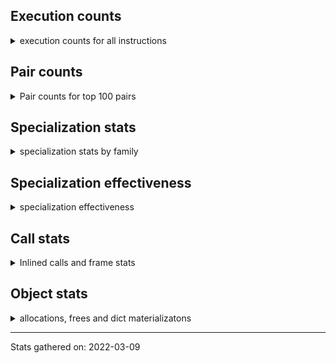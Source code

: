## Execution counts

<details>
<summary> execution counts for all instructions </summary>

|Name | Count | Self | Cumulative | Miss ratio | 
|---|---:|---:|---:|---:|
| LOAD_FAST | 9609307877 | 13.8% | 13.8% |  |
| LOAD_CONST | 3402116347 | 4.9% | 18.6% |  |
| LOAD_FAST__LOAD_FAST | 3126591254 | 4.5% | 23.1% |  |
| STORE_FAST__LOAD_FAST | 2942090891 | 4.2% | 27.3% |  |
| LOAD_ATTR_INSTANCE_VALUE | 2656881355 | 3.8% | 31.1% | 1.6% |
| RESUME_QUICK | 2217043060 | 3.2% | 34.3% |  |
| PUSH_NULL | 2036986366 | 2.9% | 37.2% |  |
| RETURN_VALUE | 2015782214 | 2.9% | 40.1% |  |
| POP_JUMP_IF_FALSE | 1979927232 | 2.8% | 42.9% |  |
| STORE_FAST__STORE_FAST | 1924908164 | 2.8% | 45.7% |  |
| LOAD_FAST__LOAD_CONST | 1610727040 | 2.3% | 48.0% |  |
| FOR_ITER | 1509783648 | 2.2% | 50.2% |  |
| BINARY_OP_ADD_INT | 1375549860 | 2.0% | 52.1% | 0.0% |
| PRECALL_PYFUNC | 1335218461 | 1.9% | 54.0% | 0.0% |
| JUMP_ABSOLUTE_QUICK | 1283378076 | 1.8% | 55.9% |  |
| LOAD_GLOBAL_BUILTIN | 1278440541 | 1.8% | 57.7% | 0.7% |
| CALL_PY_EXACT_ARGS | 1248125712 | 1.8% | 59.5% | 3.8% |
| LOAD_GLOBAL_MODULE | 1242331394 | 1.8% | 61.3% | 0.3% |
| STORE_FAST | 1185025624 | 1.7% | 63.0% |  |
| POP_TOP | 1182220993 | 1.7% | 64.7% |  |
| EXTENDED_ARG | 1179654011 | 1.7% | 66.3% |  |
| BINARY_SUBSCR_ADAPTIVE | 1122362150 | 1.6% | 67.9% |  |
| BINARY_SUBSCR_LIST_INT | 1090903450 | 1.6% | 69.5% | 1.2% |
| SWAP | 999904401 | 1.4% | 70.9% |  |
| COPY | 988174954 | 1.4% | 72.4% |  |
| BINARY_OP_ADAPTIVE | 983013079 | 1.4% | 73.8% |  |
| COMPARE_OP_INT_JUMP | 976992362 | 1.4% | 75.2% | 0.1% |
| BINARY_OP_MULTIPLY_FLOAT | 879473602 | 1.3% | 76.4% | 1.0% |
| LOAD_METHOD_WITH_VALUES | 842094917 | 1.2% | 77.6% | 3.0% |
| LOAD_ATTR_ADAPTIVE | 645462213 | 0.9% | 78.5% |  |
| LOAD_CONST__LOAD_FAST | 595860342 | 0.9% | 79.4% |  |
| POP_JUMP_IF_TRUE | 594115450 | 0.9% | 80.3% |  |
| COMPARE_OP_ADAPTIVE | 552699432 | 0.8% | 81.0% |  |
| BINARY_OP_ADD_FLOAT | 550543007 | 0.8% | 81.8% | 1.3% |
| STORE_SUBSCR_ADAPTIVE | 532998561 | 0.8% | 82.6% |  |
| STORE_ATTR_INSTANCE_VALUE | 523449993 | 0.7% | 83.3% | 1.5% |
| LOAD_METHOD_NO_DICT | 488200090 | 0.7% | 84.0% | 1.2% |
| CALL_ADAPTIVE | 484824773 | 0.7% | 84.7% |  |
| BINARY_OP_SUBTRACT_INT | 460458281 | 0.7% | 85.4% | 0.6% |
| BUILD_SLICE | 439493417 | 0.6% | 86.0% |  |
| LOAD_DEREF | 406915210 | 0.6% | 86.6% |  |
| UNPACK_SEQUENCE_TWO_TUPLE | 395706597 | 0.6% | 87.2% |  |
| PRECALL_NO_KW_BUILTIN_O | 375313173 | 0.5% | 87.7% | 0.5% |
| STORE_SUBSCR_LIST_INT | 366031753 | 0.5% | 88.2% |  |
| BINARY_OP_SUBTRACT_FLOAT | 355062537 | 0.5% | 88.7% | 2.9% |
| JUMP_FORWARD | 351537166 | 0.5% | 89.2% |  |
| PRECALL_NO_KW_ISINSTANCE | 312921027 | 0.4% | 89.7% |  |
| PRECALL_ADAPTIVE | 310594725 | 0.4% | 90.1% |  |
| LOAD_ATTR_WITH_HINT | 284149378 | 0.4% | 90.5% | 5.4% |
| BUILD_TUPLE | 259519456 | 0.4% | 90.9% |  |
| CONTAINS_OP | 258846414 | 0.4% | 91.3% |  |
| PRECALL_NO_KW_LEN | 249926769 | 0.4% | 91.6% |  |
| GET_ITER | 248213334 | 0.4% | 92.0% |  |
| IS_OP | 244141410 | 0.3% | 92.4% |  |
| LOAD_ATTR_SLOT | 238935511 | 0.3% | 92.7% | 11.3% |
| BINARY_OP_MULTIPLY_INT | 232436869 | 0.3% | 93.0% | 0.8% |
| PRECALL_NO_KW_BUILTIN_FAST | 228848285 | 0.3% | 93.4% | 0.1% |
| LOAD_METHOD_ADAPTIVE | 227611582 | 0.3% | 93.7% |  |
| NOP | 226700977 | 0.3% | 94.0% |  |
| PRECALL_NO_KW_METHOD_DESCRIPTOR_FAST | 221962877 | 0.3% | 94.3% |  |
| UNPACK_SEQUENCE_TUPLE | 221946163 | 0.3% | 94.6% | 0.9% |
| YIELD_VALUE | 209221297 | 0.3% | 94.9% |  |
| POP_JUMP_IF_NONE | 186957297 | 0.3% | 95.2% |  |
| UNPACK_SEQUENCE_LIST | 179915776 | 0.3% | 95.5% | 0.8% |
| POP_JUMP_IF_NOT_NONE | 167476198 | 0.2% | 95.7% |  |
| BINARY_SUBSCR_GETITEM | 145118548 | 0.2% | 95.9% | 0.0% |
| PRECALL_BOUND_METHOD | 131621563 | 0.2% | 96.1% | 0.8% |
| LOAD_ATTR_MODULE | 125291846 | 0.2% | 96.3% | 1.8% |
| PRECALL_NO_KW_LIST_APPEND | 124169455 | 0.2% | 96.5% |  |
| BINARY_SUBSCR_DICT | 121067901 | 0.2% | 96.6% |  |
| BINARY_SUBSCR_TUPLE_INT | 114547821 | 0.2% | 96.8% | 2.0% |
| PRECALL_NO_KW_METHOD_DESCRIPTOR_NOARGS | 105601597 | 0.2% | 96.9% | 0.0% |
| STORE_ATTR_SLOT | 103972142 | 0.1% | 97.1% | 1.7% |
| PRECALL_BUILTIN_CLASS | 98230377 | 0.1% | 97.2% | 0.0% |
| COPY_FREE_VARS | 75940346 | 0.1% | 97.3% |  |
| LIST_APPEND | 64676740 | 0.1% | 97.4% |  |
| MAKE_FUNCTION | 61691253 | 0.1% | 97.5% |  |
| BUILD_LIST | 61021783 | 0.1% | 97.6% |  |
| BUILD_MAP | 60215153 | 0.1% | 97.7% |  |
| MAKE_CELL | 58035532 | 0.1% | 97.8% |  |
| PRECALL_NO_KW_STR_1 | 57063103 | 0.1% | 97.9% |  |
| KW_NAMES | 56670746 | 0.1% | 97.9% |  |
| LOAD_METHOD_WITH_DICT | 56221594 | 0.1% | 98.0% | 36.2% |
| BINARY_OP_ADD_UNICODE | 56058114 | 0.1% | 98.1% | 0.1% |
| JUMP_IF_FALSE_OR_POP | 55275769 | 0.1% | 98.2% |  |
| PRECALL_BUILTIN_FAST_WITH_KEYWORDS | 55098487 | 0.1% | 98.3% | 0.6% |
| LOAD_METHOD_CLASS | 54520719 | 0.1% | 98.3% | 0.1% |
| PRECALL | 51937463 | 0.1% | 98.4% |  |
| CALL | 51937463 | 0.1% | 98.5% |  |
| PRECALL_NO_KW_TYPE_1 | 50720359 | 0.1% | 98.6% |  |
| COMPARE_OP_STR_JUMP | 49598626 | 0.1% | 98.6% | 0.6% |
| CALL_PY_WITH_DEFAULTS | 47883282 | 0.1% | 98.7% | 0.0% |
| STORE_ATTR_WITH_HINT | 47715544 | 0.1% | 98.8% | 2.8% |
| LOAD_GLOBAL | 46509631 | 0.1% | 98.8% |  |
| COMPARE_OP_FLOAT_JUMP | 46486333 | 0.1% | 98.9% | 0.1% |
| SEND | 43520407 | 0.1% | 99.0% |  |
| CALL_FUNCTION_EX | 43437300 | 0.1% | 99.0% |  |
| RETURN_GENERATOR | 42909174 | 0.1% | 99.1% |  |
| PRECALL_NO_KW_METHOD_DESCRIPTOR_O | 41776495 | 0.1% | 99.1% | 0.0% |
| JUMP_NO_INTERRUPT | 39314974 | 0.1% | 99.2% |  |
| STORE_ATTR_ADAPTIVE | 37701063 | 0.1% | 99.3% |  |
| STORE_SUBSCR_DICT | 37413934 | 0.1% | 99.3% |  |
| LOAD_METHOD | 34665863 | 0.0% | 99.4% |  |
| LOAD_CLOSURE | 34476677 | 0.0% | 99.4% |  |
| JUMP_IF_TRUE_OR_POP | 34271451 | 0.0% | 99.5% |  |
| DICT_MERGE | 34212806 | 0.0% | 99.5% |  |
| UNARY_NOT | 33138466 | 0.0% | 99.6% |  |
| STORE_DEREF | 28857954 | 0.0% | 99.6% |  |
| STORE_NAME | 22698863 | 0.0% | 99.6% |  |
| LOAD_ATTR | 20672042 | 0.0% | 99.7% |  |
| LOAD_METHOD_MODULE | 17719873 | 0.0% | 99.7% | 0.5% |
| UNARY_NEGATIVE | 14893678 | 0.0% | 99.7% |  |
| MAP_ADD | 14620279 | 0.0% | 99.7% |  |
| PRECALL_NO_KW_TUPLE_1 | 14129849 | 0.0% | 99.7% | 0.0% |
| UNARY_INVERT | 13718669 | 0.0% | 99.8% |  |
| LOAD_NAME | 13655424 | 0.0% | 99.8% |  |
| RESUME | 11526299 | 0.0% | 99.8% |  |
| IMPORT_FROM | 11300950 | 0.0% | 99.8% |  |
| IMPORT_NAME | 10042683 | 0.0% | 99.8% |  |
| LOAD_GLOBAL_ADAPTIVE | 8841009 | 0.0% | 99.8% |  |
| STORE_GLOBAL | 8786000 | 0.0% | 99.9% |  |
| DELETE_SUBSCR | 8714374 | 0.0% | 99.9% |  |
| FORMAT_VALUE | 7320214 | 0.0% | 99.9% |  |
| PUSH_EXC_INFO | 7068688 | 0.0% | 99.9% |  |
| POP_EXCEPT | 7068688 | 0.0% | 99.9% |  |
| JUMP_IF_NOT_EXC_MATCH | 6966014 | 0.0% | 99.9% |  |
| LIST_EXTEND | 6598749 | 0.0% | 99.9% |  |
| LIST_TO_TUPLE | 5859668 | 0.0% | 99.9% |  |
| STORE_ATTR | 5186291 | 0.0% | 99.9% |  |
| UNPACK_SEQUENCE_ADAPTIVE | 4520825 | 0.0% | 99.9% |  |
| BUILD_STRING | 4215465 | 0.0% | 100.0% |  |
| GET_YIELD_FROM_ITER | 3726633 | 0.0% | 100.0% |  |
| BEFORE_WITH | 3511134 | 0.0% | 100.0% |  |
| BINARY_OP_INPLACE_ADD_UNICODE | 3441819 | 0.0% | 100.0% | 96.3% |
| COMPARE_OP | 3377840 | 0.0% | 100.0% |  |
| BINARY_OP | 3032015 | 0.0% | 100.0% |  |
| BINARY_SUBSCR | 2927600 | 0.0% | 100.0% |  |
| JUMP_ABSOLUTE | 1886959 | 0.0% | 100.0% |  |
| DELETE_ATTR | 1833891 | 0.0% | 100.0% |  |
| DELETE_FAST | 1693453 | 0.0% | 100.0% |  |
| UNPACK_SEQUENCE | 1307353 | 0.0% | 100.0% |  |
| BUILD_CONST_KEY_MAP | 1271587 | 0.0% | 100.0% |  |
| LOAD_BUILD_CLASS | 1198211 | 0.0% | 100.0% |  |
| BUILD_SET | 1117909 | 0.0% | 100.0% |  |
| STORE_SUBSCR | 946739 | 0.0% | 100.0% |  |
| RERAISE | 803177 | 0.0% | 100.0% |  |
| RAISE_VARARGS | 619747 | 0.0% | 100.0% |  |
| GET_AWAITABLE | 478800 | 0.0% | 100.0% |  |
| DICT_UPDATE | 325908 | 0.0% | 100.0% |  |
| DELETE_NAME | 181981 | 0.0% | 100.0% |  |
| SET_ADD | 156966 | 0.0% | 100.0% |  |
| IMPORT_STAR | 50202 | 0.0% | 100.0% |  |
| SET_UPDATE | 18539 | 0.0% | 100.0% |  |
| WITH_EXCEPT_START | 17091 | 0.0% | 100.0% |  |
| LOAD_CLASSDEREF | 5144 | 0.0% | 100.0% |  |
| SETUP_ANNOTATIONS | 3433 | 0.0% | 100.0% |  |
| DELETE_DEREF | 1680 | 0.0% | 100.0% |  |


</details>

## Pair counts

<details>
<summary> Pair counts for top 100 pairs </summary>

|Pair | Count | Self | Cumulative | 
|---|---:|---:|---:|
| LOAD_FAST LOAD_ATTR_INSTANCE_VALUE | 2118465481 | 3.0% | 3.0% |
| CALL_PY_EXACT_ARGS RESUME_QUICK | 1191762644 | 1.7% | 4.7% |
| STORE_FAST__STORE_FAST STORE_FAST__STORE_FAST | 1168348058 | 1.7% | 6.4% |
| PRECALL_PYFUNC CALL_PY_EXACT_ARGS | 1126654074 | 1.6% | 8.0% |
| JUMP_ABSOLUTE_QUICK FOR_ITER | 1111216862 | 1.6% | 9.6% |
| RESUME_QUICK LOAD_FAST | 1025172202 | 1.5% | 11.1% |
| LOAD_ATTR_INSTANCE_VALUE LOAD_FAST | 996764678 | 1.4% | 12.5% |
| PUSH_NULL LOAD_GLOBAL_BUILTIN | 988611622 | 1.4% | 13.9% |
| POP_JUMP_IF_FALSE LOAD_FAST | 799608900 | 1.1% | 15.1% |
| LOAD_GLOBAL_BUILTIN LOAD_FAST | 762129919 | 1.1% | 16.2% |
| STORE_FAST__LOAD_FAST LOAD_FAST | 748714650 | 1.1% | 17.2% |
| EXTENDED_ARG POP_JUMP_IF_FALSE | 646621661 | 0.9% | 18.2% |
| FOR_ITER STORE_FAST__LOAD_FAST | 636661651 | 0.9% | 19.1% |
| LOAD_FAST LOAD_METHOD_WITH_VALUES | 615545742 | 0.9% | 20.0% |
| LOAD_CONST RETURN_VALUE | 603864106 | 0.9% | 20.8% |
| LOAD_FAST__LOAD_CONST BINARY_OP_ADD_INT | 493420412 | 0.7% | 21.5% |
| LOAD_FAST PRECALL_PYFUNC | 473423804 | 0.7% | 22.2% |
| STORE_FAST__STORE_FAST LOAD_FAST | 468803886 | 0.7% | 22.9% |
| LOAD_FAST__LOAD_FAST LOAD_CONST | 450049001 | 0.6% | 23.5% |
| PUSH_NULL LOAD_GLOBAL_MODULE | 444320161 | 0.6% | 24.2% |
| COMPARE_OP_INT_JUMP LOAD_FAST | 443926033 | 0.6% | 24.8% |
| LOAD_CONST BINARY_OP_ADD_INT | 420064780 | 0.6% | 25.4% |
| STORE_FAST PUSH_NULL | 398527000 | 0.6% | 26.0% |
| BINARY_OP_MULTIPLY_FLOAT BINARY_OP_ADD_FLOAT | 394993479 | 0.6% | 26.5% |
| STORE_FAST__LOAD_FAST LOAD_CONST | 393200041 | 0.6% | 27.1% |
| RETURN_VALUE POP_TOP | 390488072 | 0.6% | 27.6% |
| LOAD_METHOD_WITH_VALUES LOAD_FAST | 374410149 | 0.5% | 28.2% |
| FOR_ITER STORE_FAST | 369283634 | 0.5% | 28.7% |
| COMPARE_OP_ADAPTIVE EXTENDED_ARG | 366810788 | 0.5% | 29.2% |
| UNPACK_SEQUENCE_TWO_TUPLE STORE_FAST__STORE_FAST | 365344019 | 0.5% | 29.8% |
| LOAD_FAST BINARY_OP_ADD_INT | 346280650 | 0.5% | 30.3% |
| COPY COPY | 344646500 | 0.5% | 30.7% |
| SWAP SWAP | 344646500 | 0.5% | 31.2% |
| RESUME_QUICK PUSH_NULL | 337904731 | 0.5% | 31.7% |
| LOAD_FAST__LOAD_FAST BINARY_OP_MULTIPLY_FLOAT | 336777861 | 0.5% | 32.2% |
| LOAD_FAST RETURN_VALUE | 323734672 | 0.5% | 32.7% |
| LOAD_CONST LOAD_CONST | 317415332 | 0.5% | 33.1% |
| LOAD_FAST BINARY_SUBSCR_LIST_INT | 317222395 | 0.5% | 33.6% |
| LOAD_FAST LOAD_ATTR_ADAPTIVE | 305790582 | 0.4% | 34.0% |
| PRECALL_ADAPTIVE CALL_ADAPTIVE | 302874233 | 0.4% | 34.4% |
| POP_TOP JUMP_ABSOLUTE_QUICK | 295087473 | 0.4% | 34.9% |
| LOAD_CONST BINARY_OP_ADAPTIVE | 284119757 | 0.4% | 35.3% |
| BUILD_SLICE BINARY_SUBSCR_ADAPTIVE | 279041315 | 0.4% | 35.7% |
| BINARY_SUBSCR_LIST_INT STORE_FAST__LOAD_FAST | 276621556 | 0.4% | 36.1% |
| FOR_ITER UNPACK_SEQUENCE_TWO_TUPLE | 276252935 | 0.4% | 36.5% |
| POP_JUMP_IF_FALSE PUSH_NULL | 274906826 | 0.4% | 36.9% |
| POP_TOP LOAD_FAST | 263986464 | 0.4% | 37.2% |
| LOAD_FAST LOAD_GLOBAL_MODULE | 260684937 | 0.4% | 37.6% |
| LOAD_METHOD_WITH_VALUES PRECALL_PYFUNC | 257044081 | 0.4% | 38.0% |
| PUSH_NULL LOAD_FAST__LOAD_CONST | 256786000 | 0.4% | 38.3% |
| LOAD_FAST BINARY_SUBSCR_ADAPTIVE | 249121484 | 0.4% | 38.7% |
| BINARY_SUBSCR_LIST_INT LOAD_CONST | 238419039 | 0.3% | 39.0% |
| PRECALL_NO_KW_BUILTIN_O POP_TOP | 237358791 | 0.3% | 39.4% |
| RETURN_VALUE STORE_FAST__LOAD_FAST | 233000765 | 0.3% | 39.7% |
| EXTENDED_ARG JUMP_ABSOLUTE_QUICK | 231331987 | 0.3% | 40.1% |
| LOAD_ATTR_INSTANCE_VALUE COMPARE_OP_INT_JUMP | 228330517 | 0.3% | 40.4% |
| LOAD_CONST BUILD_SLICE | 228231718 | 0.3% | 40.7% |
| BINARY_OP_ADD_INT STORE_FAST__LOAD_FAST | 226916538 | 0.3% | 41.0% |
| COPY BINARY_SUBSCR_LIST_INT | 222004954 | 0.3% | 41.3% |
| SWAP STORE_SUBSCR_LIST_INT | 222004954 | 0.3% | 41.7% |
| LOAD_FAST COMPARE_OP_INT_JUMP | 221739656 | 0.3% | 42.0% |
| POP_JUMP_IF_TRUE LOAD_FAST | 221656496 | 0.3% | 42.3% |
| LOAD_CONST COMPARE_OP_ADAPTIVE | 220391531 | 0.3% | 42.6% |
| LOAD_FAST__LOAD_FAST STORE_ATTR_INSTANCE_VALUE | 212833582 | 0.3% | 42.9% |
| STORE_FAST__LOAD_FAST POP_JUMP_IF_TRUE | 212076643 | 0.3% | 43.2% |
| LOAD_CONST BINARY_OP_SUBTRACT_INT | 211267303 | 0.3% | 43.5% |
| PUSH_NULL LOAD_FAST__LOAD_FAST | 211242919 | 0.3% | 43.8% |
| LOAD_FAST LOAD_GLOBAL_BUILTIN | 208118686 | 0.3% | 44.1% |
| LOAD_FAST BINARY_OP_MULTIPLY_FLOAT | 207985512 | 0.3% | 44.4% |
| LOAD_FAST__LOAD_FAST LOAD_ATTR_INSTANCE_VALUE | 205308044 | 0.3% | 44.7% |
| LOAD_CONST BINARY_SUBSCR_LIST_INT | 204770772 | 0.3% | 45.0% |
| PRECALL_NO_KW_ISINSTANCE POP_JUMP_IF_FALSE | 203566124 | 0.3% | 45.3% |
| CONTAINS_OP POP_JUMP_IF_FALSE | 199706194 | 0.3% | 45.6% |
| BINARY_SUBSCR_ADAPTIVE LOAD_FAST | 196440326 | 0.3% | 45.9% |
| RETURN_VALUE LOAD_FAST | 195109580 | 0.3% | 46.2% |
| POP_JUMP_IF_FALSE LOAD_CONST | 193617734 | 0.3% | 46.4% |
| POP_JUMP_IF_FALSE LOAD_FAST__LOAD_FAST | 192044256 | 0.3% | 46.7% |
| LOAD_FAST__LOAD_FAST LOAD_FAST | 192030067 | 0.3% | 47.0% |
| BINARY_OP_ADD_INT BUILD_SLICE | 190868159 | 0.3% | 47.3% |
| LOAD_CONST__LOAD_FAST LOAD_FAST | 189469968 | 0.3% | 47.5% |
| LOAD_FAST LOAD_ATTR_SLOT | 188609905 | 0.3% | 47.8% |
| BINARY_SUBSCR_ADAPTIVE LOAD_FAST__LOAD_FAST | 187521820 | 0.3% | 48.1% |
| STORE_FAST__LOAD_FAST LOAD_METHOD_NO_DICT | 186349657 | 0.3% | 48.3% |
| LOAD_FAST LOAD_METHOD_NO_DICT | 185760959 | 0.3% | 48.6% |
| GET_ITER FOR_ITER | 181915493 | 0.3% | 48.9% |
| UNPACK_SEQUENCE_LIST STORE_FAST__STORE_FAST | 179770345 | 0.3% | 49.1% |
| PRECALL_NO_KW_METHOD_DESCRIPTOR_FAST STORE_FAST__LOAD_FAST | 179032288 | 0.3% | 49.4% |
| STORE_FAST JUMP_ABSOLUTE_QUICK | 178792453 | 0.3% | 49.6% |
| RESUME_QUICK LOAD_CONST__LOAD_FAST | 178372081 | 0.3% | 49.9% |
| LOAD_FAST__LOAD_FAST PRECALL_PYFUNC | 176450945 | 0.3% | 50.1% |
| LOAD_ATTR_INSTANCE_VALUE POP_JUMP_IF_FALSE | 175288981 | 0.3% | 50.4% |
| BINARY_OP_ADAPTIVE LOAD_FAST | 175100758 | 0.3% | 50.6% |
| BINARY_OP_ADAPTIVE STORE_FAST__LOAD_FAST | 173903227 | 0.2% | 50.9% |
| UNPACK_SEQUENCE_TUPLE STORE_FAST__STORE_FAST | 172498988 | 0.2% | 51.1% |
| PRECALL_PYFUNC CALL_ADAPTIVE | 170299935 | 0.2% | 51.4% |
| LOAD_FAST LOAD_ATTR_WITH_HINT | 169309485 | 0.2% | 51.6% |
| LOAD_GLOBAL_BUILTIN PRECALL_NO_KW_ISINSTANCE | 168592343 | 0.2% | 51.9% |
| LOAD_FAST PRECALL_NO_KW_LEN | 166892138 | 0.2% | 52.1% |
| BINARY_SUBSCR_LIST_INT LOAD_FAST__LOAD_FAST | 164614552 | 0.2% | 52.3% |
| LOAD_FAST__LOAD_FAST BINARY_SUBSCR_ADAPTIVE | 164507205 | 0.2% | 52.6% |


</details>

## Specialization stats

<details>
<summary> specialization stats by family </summary>

### BINARY_SUBSCR

<details>
<summary> specialization stats for BINARY_SUBSCR family </summary>

|Kind | Count | Ratio | 
|---|---|---|
|  unquickened |      2927600 | 0.1% |
| specialization.deferred |   1104695066 | 45.4% |
| specialization.deopt |       280076 | 0.0% |
|          hit |   1311570796 | 53.9% |
|         miss |     14950343 | 0.6% |

#### Specialization attempts

| | Count | Ratio | 
|---|---:|---:|
| Success | 598425 | 3.4% |
| Failure | 17068659 | 96.6% |

|Failure kind | Count | Ratio | 
|---|---:|---:|
| array int | 10149184 | 59.5% |
| list slice | 3534508 | 20.7% |
| buffer int | 1631640 | 9.6% |
| buffer slice | 502670 | 2.9% |
| other | 475352 | 2.8% |
| string int | 405150 | 2.4% |
| string slice | 290199 | 1.7% |
| tuple slice | 72763 | 0.4% |
| sequence int | 7042 | 0.0% |
| array slice | 151 | 0.0% |


</details>

### STORE_SUBSCR

<details>
<summary> specialization stats for STORE_SUBSCR family </summary>

|Kind | Count | Ratio | 
|---|---|---|
|  unquickened |       946739 | 0.1% |
| specialization.deferred |    524590820 | 56.5% |
|          hit |    403445687 | 43.4% |

#### Specialization attempts

| | Count | Ratio | 
|---|---:|---:|
| Success | 196270 | 2.3% |
| Failure | 8211471 | 97.7% |

|Failure kind | Count | Ratio | 
|---|---:|---:|
| array int | 4081958 | 49.7% |
| list slice | 2487136 | 30.3% |
| bytearray int | 1004889 | 12.2% |
| dict subclass no override | 323172 | 3.9% |
| py simple | 187011 | 2.3% |
| out of range | 116007 | 1.4% |
| other | 11129 | 0.1% |
| array slice | 147 | 0.0% |
| py other | 22 | 0.0% |


</details>

### UNPACK_SEQUENCE

<details>
<summary> specialization stats for UNPACK_SEQUENCE family </summary>

|Kind | Count | Ratio | 
|---|---|---|
|  unquickened |      1307353 | 0.2% |
| specialization.deferred |      4269586 | 0.5% |
| specialization.deopt |        63600 | 0.0% |
|          hit |    794197736 | 98.9% |
|         miss |      3370800 | 0.4% |

#### Specialization attempts

| | Count | Ratio | 
|---|---:|---:|
| Success | 247711 | 98.6% |
| Failure | 3528 | 1.4% |

|Failure kind | Count | Ratio | 
|---|---:|---:|
| sequence | 2992 | 84.8% |
| iterator | 536 | 15.2% |


</details>

### FOR_ITER

<details>
<summary> specialization stats for FOR_ITER family </summary>

|Kind | Count | Ratio | 
|---|---|---|
|  unquickened |   1509783648 | 100.0% |

#### Specialization attempts

| | Count | Ratio | 
|---|---:|---:|
| Success | 0 | 0.0% |
| Failure | 1509783648 | 100.0% |

|Failure kind | Count | Ratio | 
|---|---:|---:|
| list | 562916355 | 37.3% |
| range | 516798611 | 34.2% |
| other | 109553929 | 7.3% |
| enumerate | 90085495 | 6.0% |
| set | 66833680 | 4.4% |
| dict items | 61192204 | 4.1% |
| tuple | 60503320 | 4.0% |
| generator | 31665949 | 2.1% |
| itertools | 7190907 | 0.5% |
| string | 1121414 | 0.1% |
| dict keys | 1033705 | 0.1% |
| bytes | 661283 | 0.0% |
| dict values | 226796 | 0.0% |


</details>

### STORE_ATTR

<details>
<summary> specialization stats for STORE_ATTR family </summary>

|Kind | Count | Ratio | 
|---|---|---|
|  unquickened |      5186291 | 0.7% |
| specialization.deferred |     36513598 | 5.1% |
| specialization.deopt |       191347 | 0.0% |
|          hit |    664379662 | 92.7% |
|         miss |     10758017 | 1.5% |

#### Specialization attempts

| | Count | Ratio | 
|---|---:|---:|
| Success | 677280 | 57.0% |
| Failure | 510185 | 43.0% |

|Failure kind | Count | Ratio | 
|---|---:|---:|
| overriding descriptor | 160357 | 31.4% |
| overridden | 154543 | 30.3% |
| out of range | 98895 | 19.4% |
| not managed dict | 39322 | 7.7% |
| method | 27240 | 5.3% |
| mutable class | 18669 | 3.7% |
| non object slot | 10029 | 2.0% |
| property | 1130 | 0.2% |


</details>

### LOAD_ATTR

<details>
<summary> specialization stats for LOAD_ATTR family </summary>

|Kind | Count | Ratio | 
|---|---|---|
|  unquickened |     20672042 | 0.5% |
| specialization.deferred |    633857068 | 16.0% |
| specialization.deopt |      1609685 | 0.0% |
|          hit |   3217631342 | 81.3% |
|         miss |     87626748 | 2.2% |

#### Specialization attempts

| | Count | Ratio | 
|---|---:|---:|
| Success | 2875680 | 24.8% |
| Failure | 8729465 | 75.2% |

|Failure kind | Count | Ratio | 
|---|---:|---:|
| overridden | 2778825 | 31.8% |
| overriding descriptor | 1745039 | 20.0% |
| out of range | 1622379 | 18.6% |
| not managed dict | 992940 | 11.4% |
| property | 647986 | 7.4% |
| method | 565773 | 6.5% |
| non object slot | 243606 | 2.8% |
| mutable class | 125289 | 1.4% |
| module attr not found | 7628 | 0.1% |


</details>

### COMPARE_OP

<details>
<summary> specialization stats for COMPARE_OP family </summary>

|Kind | Count | Ratio | 
|---|---|---|
|  unquickened |      3377840 | 0.2% |
| specialization.deferred |    543825790 | 33.6% |
| specialization.deopt |        15939 | 0.0% |
|          hit |   1072152728 | 66.2% |
|         miss |       924593 | 0.1% |

#### Specialization attempts

| | Count | Ratio | 
|---|---:|---:|
| Success | 212730 | 2.4% |
| Failure | 8660912 | 97.6% |

|Failure kind | Count | Ratio | 
|---|---:|---:|
| extended arg | 5842260 | 67.5% |
| not followed by cond jump | 1559033 | 18.0% |
| float long | 651694 | 7.5% |
| other | 123579 | 1.4% |
| bool | 114738 | 1.3% |
| tuple | 102066 | 1.2% |
| big int | 90714 | 1.0% |
| different types | 81945 | 0.9% |
| bytes | 43857 | 0.5% |
| baseobject | 28161 | 0.3% |
| list | 20877 | 0.2% |
| long float | 1883 | 0.0% |
| set | 105 | 0.0% |


</details>

### LOAD_GLOBAL

<details>
<summary> specialization stats for LOAD_GLOBAL family </summary>

|Kind | Count | Ratio | 
|---|---|---|
|  unquickened |     46509631 | 1.8% |
| specialization.deferred |      5906436 | 0.2% |
| specialization.deopt |       116948 | 0.0% |
|          hit |   2508304839 | 97.5% |
|         miss |     12467096 | 0.5% |

#### Specialization attempts

| | Count | Ratio | 
|---|---:|---:|
| Success | 2934573 | 100.0% |
| Failure | 0 | 0.0% |

|Failure kind | Count | Ratio | 
|---|---:|---:|


</details>

### BINARY_OP

<details>
<summary> specialization stats for BINARY_OP family </summary>

|Kind | Count | Ratio | 
|---|---|---|
|  unquickened |      3032015 | 0.1% |
| specialization.deferred |    967509702 | 19.8% |
| specialization.deopt |       652614 | 0.0% |
|          hit |   3878283651 | 79.4% |
|         miss |     34740438 | 0.7% |

#### Specialization attempts

| | Count | Ratio | 
|---|---:|---:|
| Success | 909768 | 5.9% |
| Failure | 14593609 | 94.1% |

|Failure kind | Count | Ratio | 
|---|---:|---:|
| and int | 1978339 | 13.6% |
| lshift | 1640630 | 11.2% |
| rshift | 1449211 | 9.9% |
| true divide different types | 1276641 | 8.7% |
| add other | 1228692 | 8.4% |
| remainder | 1085096 | 7.4% |
| floor divide | 957442 | 6.6% |
| xor | 897119 | 6.1% |
| true divide float | 855446 | 5.9% |
| multiply different types | 758021 | 5.2% |
| subtract different types | 747768 | 5.1% |
| subtract other | 651557 | 4.5% |
| power | 335207 | 2.3% |
| or | 286073 | 2.0% |
| add different types | 189990 | 1.3% |
| multiply other | 165630 | 1.1% |
| and other | 71937 | 0.5% |
| true divide other | 12597 | 0.1% |
| and different types | 6213 | 0.0% |


</details>

### LOAD_METHOD

<details>
<summary> specialization stats for LOAD_METHOD family </summary>

|Kind | Count | Ratio | 
|---|---|---|
|  unquickened |     34665863 | 2.0% |
| specialization.deferred |    223072746 | 13.0% |
| specialization.deopt |       955955 | 0.1% |
|          hit |   1407641501 | 82.0% |
|         miss |     51115692 | 3.0% |

#### Specialization attempts

| | Count | Ratio | 
|---|---:|---:|
| Success | 1900688 | 41.9% |
| Failure | 2638148 | 58.1% |

|Failure kind | Count | Ratio | 
|---|---:|---:|
| no dict | 1101885 | 41.8% |
| instance attribute | 708253 | 26.8% |
| overridden | 263040 | 10.0% |
| class method obj | 216840 | 8.2% |
| metaclass attribute | 210326 | 8.0% |
| non overriding descriptor | 51550 | 2.0% |
| builtin class method | 24390 | 0.9% |
| is attr | 19296 | 0.7% |
| mutable class | 13566 | 0.5% |
| not descriptor | 9130 | 0.3% |
| other | 8560 | 0.3% |
| property | 7182 | 0.3% |
| out of range | 1865 | 0.1% |
| overriding descriptor | 1635 | 0.1% |
| object slot | 567 | 0.0% |
| non object slot | 63 | 0.0% |


</details>

### PRECALL

<details>
<summary> specialization stats for PRECALL family </summary>

|Kind | Count | Ratio | 
|---|---|---|
|  unquickened |     51937463 | 1.4% |
| specialization.deferred |    302960513 | 8.1% |
| specialization.deopt |        54873 | 0.0% |
|          hit |   3399195746 | 90.5% |
|         miss |      3406131 | 0.1% |

#### Specialization attempts

| | Count | Ratio | 
|---|---:|---:|
| Success | 2494609 | 32.7% |
| Failure | 5139603 | 67.3% |

|Failure kind | Count | Ratio | 
|---|---:|---:|
| python class | 1268349 | 24.7% |
| pycfunction with keywords | 921724 | 17.9% |
| pycfunction | 658783 | 12.8% |
| class no vectorcall | 611767 | 11.9% |
| pycfunction noargs | 466494 | 9.1% |
| class mutable | 331209 | 6.4% |
| other | 232743 | 4.5% |
| bad call flags | 182620 | 3.6% |
| cmethod | 168497 | 3.3% |
| pycfunction fast with keywords | 164727 | 3.2% |
| str | 79833 | 1.6% |
| method wrapper | 34395 | 0.7% |
| kwnames | 13693 | 0.3% |
| operator wrapper | 4769 | 0.1% |


</details>

### CALL

<details>
<summary> specialization stats for CALL family </summary>

|Kind | Count | Ratio | 
|---|---|---|
|  unquickened |     51937463 | 2.8% |
| specialization.deferred |    475989533 | 26.1% |
| specialization.deopt |       861948 | 0.0% |
|          hit |   1249070958 | 68.5% |
|         miss |     46938036 | 2.6% |

#### Specialization attempts

| | Count | Ratio | 
|---|---:|---:|
| Success | 1618068 | 18.3% |
| Failure | 7217172 | 81.7% |

|Failure kind | Count | Ratio | 
|---|---:|---:|
| pycfunction | 1323352 | 18.3% |
| complex parameters | 1276471 | 17.7% |
| python class | 1268349 | 17.6% |
| method descriptor | 1167636 | 16.2% |
| class | 1023309 | 14.2% |
| kwnames | 675751 | 9.4% |
| other | 232743 | 3.2% |
| cmethod | 168497 | 2.3% |
| bound method | 41900 | 0.6% |
| method wrapper | 34395 | 0.5% |
| operator wrapper | 4769 | 0.1% |


</details>


</details>

## Specialization effectiveness

<details>
<summary> specialization effectiveness </summary>

|Instructions | Count | Ratio | 
|---|---:|---:|
| Basic | 39394039017 | 56.4% |
| Not specialized | 6909211254 | 9.9% |
| Specialized | 23551412363 | 33.7% |


</details>

## Call stats

<details>
<summary> Inlined calls and frame stats </summary>

| | Count | Ratio | 
|---|---:|---:|
| Calls to PyEval_EvalDefault | 634665118 | 27.8% |
| Calls to Python functions inlined | 1645565308 | 72.2% |
| Frames pushed | 2028099977 | 88.9% |
| Frame objects created | 23174066 | 1.0% |


</details>

## Object stats

<details>
<summary> allocations, frees and dict materializatons </summary>

| | Count | Ratio | 
|---|---:|---:|
| Allocations | 4091161941 |  |
| Frees | 4012389176 |  |
| New values | 72063228 |  |
| Materialize dict (on request) | 4009246 | 5.6% |
| Materialize dict (new key) | 1987115 | 2.8% |
| Materialize dict (too big) | 0 | 0.0% |
| Materialize dict (str subclass) | 0 | 0.0% |


</details>

---
Stats gathered on: 2022-03-09
